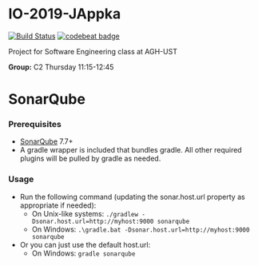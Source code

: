 # IO-2019-JAppka

[![Build Status](https://travis-ci.com/pwegrzyn/IO-2019-JAppka.svg?branch=master)](https://travis-ci.com/pwegrzyn/IO-2019-JAppka)
[![codebeat badge](https://codebeat.co/badges/bfcae917-5d7b-4abf-842a-f1c7198a8c88)](https://codebeat.co/projects/github-com-pwegrzyn-io-2019-jappka-master)

Project for Software Engineering class at AGH-UST

**Group:** C2 Thursday 11:15-12:45

SonarQube
=============
### Prerequisites
* [SonarQube](http://www.sonarqube.org/downloads/) 7.7+
* A gradle wrapper is included that bundles gradle. All other required plugins will be pulled by gradle as needed.

### Usage
* Run the following command (updating the sonar.host.url property as appropriate if needed):
  * On Unix-like systems:
    `./gradlew -Dsonar.host.url=http://myhost:9000 sonarqube`
  * On Windows:
    `.\gradle.bat -Dsonar.host.url=http://myhost:9000 sonarqube`
* Or you can just use the default host.url:
    * On Windows:
        `gradle sonarqube`